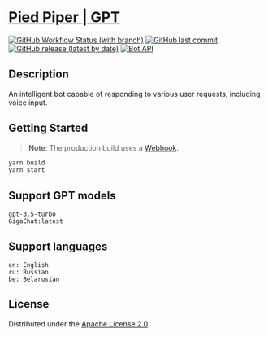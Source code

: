 # [Pied Piper | GPT](https://t.me/smart_gpt_voice_bot)

[![GitHub Workflow Status (with branch)](https://img.shields.io/github/actions/workflow/status/mikita-kandratsyeu/chat-gpt-bot/ci.yml?branch=main&style=for-the-badge)](https://github.com/mikita-kandratsyeu/chat-gpt-bot/actions)
[![GitHub last commit](https://img.shields.io/github/last-commit/mikita-kandratsyeu/chat-gpt-bot?style=for-the-badge)](https://github.com/mikita-kandratsyeu/chat-gpt-bot/commits/main)
[![GitHub release (latest by date)](https://img.shields.io/github/v/release/mikita-kandratsyeu/chat-gpt-bot?style=for-the-badge)](https://github.com/mikita-kandratsyeu/chat-gpt-bot/releases)
[![Bot API](https://img.shields.io/badge/Bot%20API-6.7-blue?logo=telegram&style=for-the-badge&labelColor=000&color=3b82f6&)](https://core.telegram.org/bots/api)
## Description
An intelligent bot capable of responding to various user requests, including voice input.
## Getting Started
> **Note**: The production build uses a [Webhook](https://core.telegram.org/bots/webhooks).
```bash
yarn build
yarn start
```
## Support GPT models
```
gpt-3.5-turbo
GigaChat:latest
```
## Support languages
```
en: English
ru: Russian
be: Belarusian
```
## License
Distributed under the [Apache License 2.0](LICENSE).
